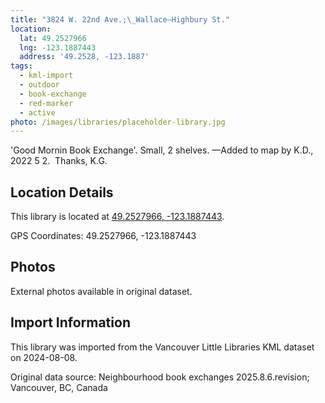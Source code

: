 ```yaml
---
title: "3824 W. 22nd Ave.;\_Wallace—Highbury St."
location:
  lat: 49.2527966
  lng: -123.1887443
  address: '49.2528, -123.1887'
tags:
  - kml-import
  - outdoor
  - book-exchange
  - red-marker
  - active
photo: /images/libraries/placeholder-library.jpg
---
```

'Good Mornin Book Exchange'.
Small, 2 shelves.
—Added to map by K.D., 2022 5 2.  Thanks, K.G. 

## Location Details

This library is located at [49.2527966, -123.1887443](https://www.google.com/maps?q=49.2527966,-123.1887443).

GPS Coordinates: 49.2527966, -123.1887443

## Photos

External photos available in original dataset.

## Import Information

This library was imported from the Vancouver Little Libraries KML dataset on 2024-08-08.

Original data source: Neighbourhood book exchanges 2025.8.6.revision; Vancouver, BC, Canada

